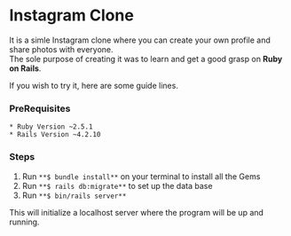 # Instagram Clone

It is a simle Instagram clone where you can create your own profile and share photos with everyone.  
The sole purpose of creating it was to learn and get a good grasp on **Ruby on Rails**.

If you wish to try it, here are some guide lines.
### PreRequisites
```
* Ruby Version ~2.5.1
* Rails Version ~4.2.10	
```

### Steps
1. Run `**$ bundle install**` on your terminal to install all the Gems
2. Run `**$ rails db:migrate**` to set up the data base
3. Run `**$ bin/rails server**`

This will initialize a localhost server where the program will be up and running.



